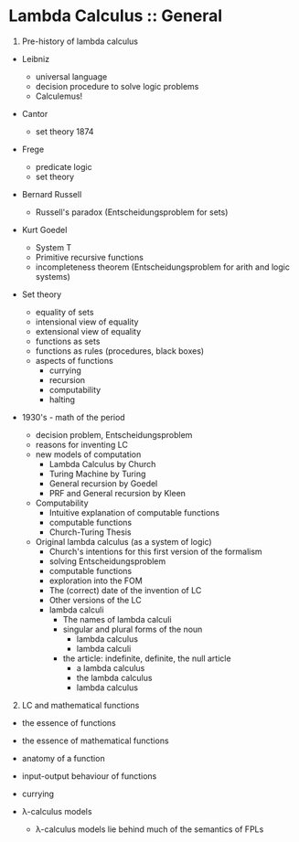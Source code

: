 # Lambda Calculus :: General

1. Pre-history of lambda calculus 
  - Leibniz
    - universal language
    - decision procedure to solve logic problems
    - Calculemus!
  - Cantor
    - set theory 1874
  - Frege
    - predicate logic
    - set theory
  - Bernard Russell
    - Russell's paradox (Entscheidungsproblem for sets)
  - Kurt Goedel
    - System T
    - Primitive recursive functions
    - incompleteness theorem (Entscheidungsproblem for arith and logic systems)

  - Set theory
    - equality of sets
    - intensional view of equality
    - extensional view of equality
    - functions as sets
    - functions as rules (procedures, black boxes)
    - aspects of functions
      - currying
      - recursion
      - computability
      - halting

- 1930's - math of the period
  - decision problem, Entscheidungsproblem
  - reasons for inventing LC
  - new models of computation
    - Lambda Calculus by Church
    - Turing Machine by Turing
    - General recursion by Goedel
    - PRF and General recursion by Kleen
  - Computability
    - Intuitive explanation of computable functions
    - computable functions
    - Church-Turing Thesis
  - Original lambda calculus (as a system of logic)
    - Church's intentions for this first version of the formalism
    - solving Entscheidungsproblem
    - computable functions
    - exploration into the FOM
    - The (correct) date of the invention of LC
    - Other versions of the LC
    - lambda calculi
      - The names of lambda calculi
      - singular and plural forms of the noun
        - lambda calculus
        - lambda calculi
      - the article: indefinite, definite, the null article
        - a lambda calculus
        - the lambda calculus
        - lambda calculus

2. LC and mathematical functions
  - the essence of functions
  - the essence of mathematical functions
  - anatomy of a function
  - input-output behaviour of functions
  - currying


- λ-calculus models
  - λ-calculus models lie behind much of the semantics of FPLs
